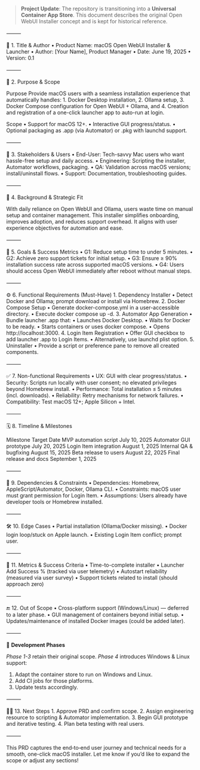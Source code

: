 
> **Project Update**: The repository is transitioning into a **Universal Container App Store**. This document describes the original Open WebUI Installer concept and is kept for historical reference.

⸻

📄 1. Title & Author
	•	Product Name: macOS Open WebUI Installer & Launcher
	•	Author: [Your Name], Product Manager
	•	Date: June 19, 2025
	•	Version: 0.1

⸻

🎯 2. Purpose & Scope

Purpose
Provide macOS users with a seamless installation experience that automatically handles:
	1.	Docker Desktop installation,
	2.	Ollama setup,
	3.	Docker Compose configuration for Open WebUI + Ollama, and
	4.	Creation and registration of a one-click launcher app to auto-run at login.

Scope
	•	Support for macOS 12+.
	•	Interactive GUI progress/status.
	•	Optional packaging as .app (via Automator) or .pkg with launchd support.

⸻

👤 3. Stakeholders & Users
	•	End-User: Tech-savvy Mac users who want hassle-free setup and daily access.
	•	Engineering: Scripting the installer, Automator workflows, packaging.
	•	QA: Validation across macOS versions; install/uninstall flows.
	•	Support: Documentation, troubleshooting guides.

⸻

🧠 4. Background & Strategic Fit

With daily reliance on Open WebUI and Ollama, users waste time on manual setup and container management. This installer simplifies onboarding, improves adoption, and reduces support overhead. It aligns with user experience objectives for automation and ease.

⸻

🎯 5. Goals & Success Metrics
	•	G1: Reduce setup time to under 5 minutes.
	•	G2: Achieve zero support tickets for initial setup.
	•	G3: Ensure ≥ 90% installation success rate across supported macOS versions.
	•	G4: Users should access Open WebUI immediately after reboot without manual steps.

⸻

⚙️ 6. Functional Requirements (Must-Have)
	1.	Dependency Installer
	•	Detect Docker and Ollama; prompt download or install via Homebrew.
	2.	Docker Compose Setup
	•	Generate docker-compose.yml in a user-accessible directory.
	•	Execute docker compose up -d.
	3.	Automator App Generation
	•	Bundle launcher .app that:
	•	Launches Docker Desktop.
	•	Waits for Docker to be ready.
	•	Starts containers or uses docker compose.
	•	Opens http://localhost:3000.
	4.	Login Item Registration
	•	Offer GUI checkbox to add launcher .app to Login Items.
	•	Alternatively, use launchd plist option.
	5.	Uninstaller
	•	Provide a script or preference pane to remove all created components.

⸻

✅ 7. Non-functional Requirements
	•	UX: GUI with clear progress/status.
	•	Security: Scripts run locally with user consent; no elevated privileges beyond Homebrew install.
	•	Performance: Total installation ≤ 5 minutes (incl. downloads).
	•	Reliability: Retry mechanisms for network failures.
	•	Compatibility: Test macOS 12+; Apple Silicon + Intel.

⸻

🗓️ 8. Timeline & Milestones

Milestone	Target Date
MVP automation script	July 10, 2025
Automator GUI prototype	July 20, 2025
Login Item integration	August 1, 2025
Internal QA & bugfixing	August 15, 2025
Beta release to users	August 22, 2025
Final release and docs	September 1, 2025

⸻

🧩 9. Dependencies & Constraints
	•	Dependencies: Homebrew, AppleScript/Automator, Docker, Ollama CLI.
	•	Constraints: macOS user must grant permission for Login Item.
	•	Assumptions: Users already have developer tools or Homebrew installed.

⸻

🛠️ 10. Edge Cases
	•	Partial installation (Ollama/Docker missing).
	•	Docker login loop/stuck on Apple launch.
	•	Existing Login Item conflict; prompt user.

⸻

📏 11. Metrics & Success Criteria
	•	Time-to-complete installer
	•	Launcher Add Success % (tracked via user telemetry)
	•	Autostart reliability (measured via user survey)
	•	Support tickets related to install (should approach zero)

⸻

🔚 12. Out of Scope
	•	Cross-platform support (Windows/Linux) — deferred to a later phase.
	•	GUI management of containers beyond initial setup.
	•	Updates/maintenance of installed Docker images (could be added later).

⸻

🚀 **Development Phases**

_Phase 1-3_ retain their original scope.
_Phase 4_ introduces Windows & Linux support:
  1. Adapt the container store to run on Windows and Linux.
  2. Add CI jobs for those platforms.
  3. Update tests accordingly.

⸻

🧑‍🎨 13. Next Steps
	1.	Approve PRD and confirm scope.
	2.	Assign engineering resource to scripting & Automator implementation.
	3.	Begin GUI prototype and iterative testing.
	4.	Plan beta testing with real users.

⸻

This PRD captures the end‑to‑end user journey and technical needs for a smooth, one-click macOS installer. Let me know if you’d like to expand the scope or adjust any sections!
